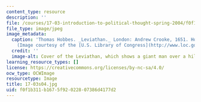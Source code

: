 ```yaml
---
content_type: resource
description: ''
file: /courses/17-03-introduction-to-political-thought-spring-2004/f0f1b311b1675f92022807386d4177d2_17-03s04.jpg
file_type: image/jpeg
image_metadata:
  caption: 'Thomas Hobbes. _Leviathan._ London: Andrew Crooke, 1651. Holmes Collection.
    (Image courtesy of the [U.S. Library of Congress](http://www.loc.gov/).)'
  credit: ''
  image-alt: Cover of the Leviathan, which shows a giant man over a hill.
learning_resource_types: []
license: https://creativecommons.org/licenses/by-nc-sa/4.0/
ocw_type: OCWImage
resourcetype: Image
title: 17-03s04.jpg
uid: f0f1b311-b167-5f92-0228-07386d4177d2
---
```

